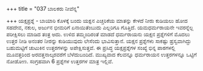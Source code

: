+++
title = "037 ಬಾಲಕರು ನೀವೆನ್ನ"

+++
ಯಕ್ಷಪ್ರಶ್ನೆ - ಬಾಯಾರಿ ಕೊಳಕ್ಕೆ ಬಂದು ಯಕ್ಞನ ಎಚ್ಚರಿಕೆಯ ಮಾತನ್ನು ಕೇಳದೆ ನೀರು ಕುಡಿಯಲು ಹೋದ ಸಹದೇವ, ನಕುಲ, ಅರ್ಜುನ ಭೀಮರಿಗೆ ಏನಾಯಿತೆಂಬುದು ಎಲ್ಲರಿಗೂ ಗೊತ್ತಿದೆ. ಯಮಧರ್ಮರಾಯನೇ ಇವರನ್ನೆಲ್ಲ ಪರೀಕ್ಷಿಸಲು ಮಾಡಿದ ತಂತ್ರ ಅದು. ಉಳಿದ ತಮ್ಮಂದಿರಂತೆ ಮಾಡದೆ ಧರ್ಮರಾಯನು ಯಕ್ಷನ ಪ್ರಶ್ನೆಗಳಿಗೆ ಮೊದಲು ಉತ್ತರ ನೀಡಿ ಅನಂತರ ನೀರನ್ನು ಕುಡಿಯುವುದು ಲೇಸೆಂದು ಭಾವಿಸುತ್ತಾನೆ. ಯಕ್ಷನ ಪ್ರಶ್ನೆಗಳು ಸಾಕಷ್ಟು ಹ್ರಸ್ವವಾಗಿದ್ದು ಬಹುಮಟ್ಟಿಗೆ ಚುಟುಕಿನ ಉತ್ತರಗಳನ್ನು ಅಪೇಕ್ಷಿಸುತ್ತವೆ. ಈ ಪ್ರಸಿದ್ಧ ಯಕ್ಷಪ್ರಶ್ನೆಗಳ ಸಂಖ್ಯೆ ಭಿನ್ನ ಪಾಠಗಳಲ್ಲಿ ಮೂವತ್ತರಿಂದ ಅರವತ್ತನಾಲ್ಕರವರೆಗೆ ಬೆಳೆದುಬಂದಿದೆ. ಮುಖ್ಯವಾದ ಕೆಲವನ್ನೂ ಧರ್ಮರಾಯನ ಉತ್ತರಗಳನ್ನೂ ಒಟ್ಟಿಗೆ ನೋಡೋಣ. ಸಂಗ್ರಹವಾಗಿ 6 ಪ್ರಶ್ನೆಗಳ ಉತ್ತರಗಳ ಮಾತ್ರ ಇಲ್ಲಿವೆ.